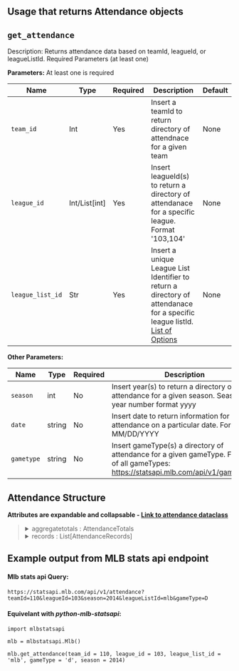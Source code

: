 ## Usage that returns Attendance objects

`get_attendance`
----------

Description: Returns attendance data based on teamId, leagueId, or leagueListId. Required Parameters (at least one)

**Parameters:** At least one is required

| Name       | Type      | Required | Description                         | Default
| ---------- | --------- | -------- | ----------------------------------- | -------
| `team_id ` | Int | Yes      | Insert a teamId to return directory of attendnace for a given team | None
| `league_id ` | Int/List[int] | Yes      | Insert leagueId(s) to return a directory of attendanace for a specific league. Format '103,104' | None
| `league_list_id ` | Str | Yes      | Insert a unique League List Identifier to return a directory of attendanace for a specific league listId. [List of Options](https://github.com/zero-sum-seattle/python-mlb-statsapi/blob/ef5c8bd1d59a30345ab6a70fa0aa6f5910489a9a/mlbstatsapi/mlb_api.py#L1875)| None

**Other Parameters:**

| Name       | Type      | Required | Description                         | Default
| ---------- | --------- | -------- | ----------------------------------- | -------
| `season` | int | No      | Insert year(s) to return a directory of attendance for a given season. Season year number format yyyy | None
| `date` | string | No      | Insert date to return information for attendance on a particular date. Format: MM/DD/YYYY | None
| `gametype` | string | No      | Insert gameType(s) a directory of attendance for a given gameType. For a list of all gameTypes: https://statsapi.mlb.com/api/v1/gameTypes | None


## Attendance Structure

**Attributes are expandable and collapsable - [Link to attendance dataclass](https://github.com/zero-sum-seattle/python-mlb-statsapi/blob/development/mlbstatsapi/models/attendances/attendance.py)**

<blockquote>

<details >

<summary> aggregatetotals : AttendanceTotals</summary>

+ Dataclass: [AttendanceTotals](https://github.com/zero-sum-seattle/python-mlb-statsapi/blob/ef5c8bd1d59a30345ab6a70fa0aa6f5910489a9a/mlbstatsapi/models/attendances/attributes.py#L142)
<blockquote>

<details>
<summary>openingstotalaway : int  </summary>

* Total amount of opening game attendance number 
</details>

<details>
<summary>openingstotalhome : int   </summary>

* Total amount of opening home game attendance number   
</details>

    
<details>
<summary>openingstotallost : int   </summary>
    
* Total amount of opening games lost   
</details>

<details>
<summary>openingstotalytd : int   </summary>
    
* Total amount of opening games year to date   
</details>   

<details>
<summary>attendanceaverageaway : int   </summary>

* Average away game attendance   
</details>

<details>
<summary>attendanceaveragehome : int   </summary>

* Average home game attendance   
</details>

<details>
<summary>attendanceaverageytd : int   </summary>

* Average attendance year to date   
</details>

<details>
<summary>attendancehigh : int   </summary>

* Attendance high   
</details>

<details>
<summary>attendancehighdate : str   </summary>

* Attendance high date   
</details>

<details>
<summary>attendancetotal : int   </summary>

* Attendance total   
</details>

<details>
<summary>attendancetotalaway : int   </summary>

* Attendace total away   
</details>

<details>
<summary>attendancetotalhome : int   </summary>

* Attendance total home   
</details>

</blockquote>
</details>
<!-- End aggregatetotals -->

<details >
<summary>records : List[AttendanceRecords]</summary>

+ Dataclass: [AttendanceRecords](https://github.com/zero-sum-seattle/python-mlb-statsapi/blob/ef5c8bd1d59a30345ab6a70fa0aa6f5910489a9a/mlbstatsapi/models/attendances/attributes.py#L58)]
<blockquote>

<details>
<summary>openingstotal : int  </summary>

* Total amount of openings   
</details>

<details>
<summary>openingstotalaway : int  </summary>

* Total amount of opening away games   
</details>

<details>
<summary>openingstotalhome : int  </summary>

* Total amount of opening home games   
</details>

<details>
<summary>openingstotallost : int  </summary>

* Total amount of openings lost   
</details>

<details>
<summary>gamestotal : int  </summary>

* Total amount of games   
</details>

<details>
<summary>gamesawaytotal : int  </summary>

* Total amount of away games   
</details>

<details>
<summary>gameshometotal : int  </summary>

* Total amount of home games   
</details>

<details>
<summary>year : str  </summary>

* Year as a string   
</details>

<details>
<summary>attendanceaverageaway : int  </summary>

* Average attendance for away games   
</details>

<details>
<summary>attendanceaveragehome : int  </summary>

* Average attendance for home games   
</details>

<details>
<summary>attendanceaverageytd : int  </summary>

* Average attendance year to date   
</details>

<details>
<summary>attendancehigh : int  </summary>

* Attendance High number   
</details>

<details>
<summary>attendancehighdate : str  </summary>

* Attendance high date   
</details>

<details >
<summary>attendancehighgame : AttendanceHighLowGame</summary>

+ Dataclass: [AttendanceHighLowGame](https://github.com/zero-sum-seattle/python-mlb-statsapi/blob/ef5c8bd1d59a30345ab6a70fa0aa6f5910489a9a/mlbstatsapi/models/attendances/attributes.py#L19)
<blockquote>

<details>
<summary>gamepk : int  </summary>

* Games Id number
</details>

<details>
<summary>link : str  </summary>

* games endpoint link
</details>

<details >
<summary>content : AttendanceHighLowGameContent</summary>

+ Dataclass: [AttendanceHighLowGameContent](https://github.com/zero-sum-seattle/python-mlb-statsapi/blob/ef5c8bd1d59a30345ab6a70fa0aa6f5910489a9a/mlbstatsapi/models/attendances/attributes.py#L7)
<blockquote>

<details>
<summary>link : str  </summary>

* games content endpoint link
</details>

</blockquote>

</details>

<details>
<summary>daynight : str  </summary>

* Type of time of day for game
</details>

</blockquote>

</details>

<details>
<summary>attendancelow : int  </summary>

* Attendance low number   
</details>

<details>
<summary>attendancelowdate : str  </summary>

* Attendance low date   
</details>

<details >
<summary>attendancelowgame : AttendanceHighLowGame  </summary>

<blockquote>

<details>
<summary>gamepk : int </summary>

* Games Id number
</details>

<details>
<summary>link : str </summary>

* games endpoint link
</details>

<details >
<summary>content : AttendanceHighLowGameContent </summary>

+ Dataclass: [AttendanceHighLowGameContent](https://github.com/zero-sum-seattle/python-mlb-statsapi/blob/ef5c8bd1d59a30345ab6a70fa0aa6f5910489a9a/mlbstatsapi/models/attendances/attributes.py#L7)
<blockquote>

<details>
<summary>link : str </summary>

* games content endpoint link
</details>

</blockquote>

</details>

<details>
<summary>daynight : str </summary>

* Type of time of day for game
</details>

</blockquote>

</details>

<details>
<summary>attendanceopeningaverage : int  </summary>

* Attendance opening average   
</details>

<details>
<summary>attendancetotal : int  </summary>

* Attendance total   
</details>

<details>
<summary>attendancetotalaway : int  </summary>

* Attendance total away   
</details>

<details>
<summary>attendancetotalhome : int  </summary>

* Attendance total home   
</details>

<details >
<summary>gametype : AttendenceGameType  </summary>

+ Dataclass: [AttendenceGameType](https://github.com/zero-sum-seattle/python-mlb-statsapi/blob/ef5c8bd1d59a30345ab6a70fa0aa6f5910489a9a/mlbstatsapi/models/attendances/attributes.py#L43)
<blockquote>

<details>
<summary>id : str  </summary>

* Game type id 
</details>

<details>
<summary>description : str  </summary>

* Game type description
</details>

<!-- End Game Type -->

</blockquote>

</details>

<details>
<summary>team : Team  </summary>

* Team   
</details>


</blockquote>

</details>
<!-- End records -->

</blockquote>


## Example output from MLB stats api endpoint

#### Mlb stats api Query:   
```https://statsapi.mlb.com/api/v1/attendance?teamId=110&leagueId=103&season=2014&leagueListId=mlb&gameType=D```

#### Equivelant with *python-mlb-statsapi*:   
```
import mlbstatsapi

mlb = mlbstatsapi.Mlb()

mlb.get_attendance(team_id = 110, league_id = 103, league_list_id = 'mlb', gameType = 'd', season = 2014)
```